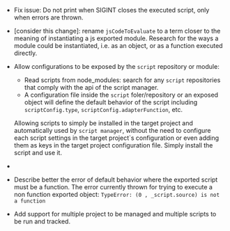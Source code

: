 - Fix issue: Do not print when SIGINT closes the executed script, only when errors are thrown.

- [consider this change]: rename `jsCodeToEvaluate` to a term closer to the meaning of instantiating a js exported module. Research for the ways a module could be instantiated, i.e. as an object, or as a function executed directly.

- Allow configurations to be exposed by the `script` repository or module: 
    - Read scripts from node_modules: search for any `script` repositories that comply with the api of the script manager.
    - A configuration file inside the `script` foler/repository or an exposed object will define the default behavior of the script including `scriptConfig.type`, `scriptConfig.adapterFunction`, etc.

    Allowing scripts to simply be installed in the target project and automatically used by `script manager`, without the need to configure each script settings in the target project`s configuration or even adding them as keys in the target project configuration file. Simply install the script and use it.

- 

- Describe better the error of default behavior where the exported script must be a function. The error currently thrown for trying to execute a non function exported object: `TypeError: (0 , _script.source) is not a function`

- Add support for multiple project to be managed and multiple scripts to be run and tracked.

